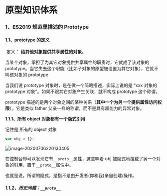 # 原型知识体系



### 1、ES2019 规范里描述的 Prototype

#### 	1.1、prototype 的定义

​			定义： **给其他对象提供共享属性的对象**。



当某个对象，承担了为其它对象提供共享属性的职责时，它就成了该对象的 prototype。当它失去这个职能（比如子对象的原型被设置为其它对象），它就不叫该对象的 prototype 



当我们说 prototype 对象时，是在做一个简略描述，实际上说的是 “xxx 对象的 prototype 对象”。如果不跟其它对象产生关联，就不构成 prototype 这个称谓。 

 prototype 描述的是两个对象之间的某种关系（**其中一个为另一个提供属性访问权限**）。它是类似 father 父亲一样的称谓，而不是具有超能力的异常对象。 

 **1.1.1、所有 object 对象都有一个隐式引用** 

记住是 所有的 object 对象

```javascript
var obj = {};
```

![image-20200706220130405](C:\Users\mayn\AppData\Roaming\Typora\typora-user-images\image-20200706220130405.png)

 在控制台却可以发现它有` __proto__ `属性，这意味着 obj 被隐式地挂载了另一个对象的引用，置于` __proto__ `属性中。 

 也就是说，所谓的隐式，是指不是由开发者(你和我)亲自创建/操作。 

##### 1.1.2、历史问题：`__proto__  `
